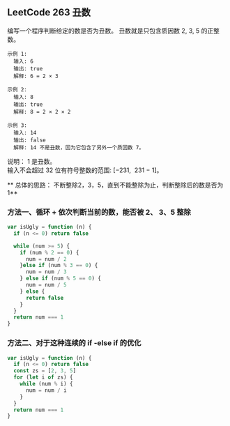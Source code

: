 <h2 id="1">LeetCode 263 丑数</h2>
编写一个程序判断给定的数是否为丑数。  
丑数就是只包含质因数 2, 3, 5 的正整数。  

    示例 1:
      输入: 6
      输出: true
      解释: 6 = 2 × 3

    示例 2:
      输入: 8
      输出: true
      解释: 8 = 2 × 2 × 2

    示例 3:
      输入: 14
      输出: false 
      解释: 14 不是丑数，因为它包含了另外一个质因数 7。

说明：
1 是丑数。  
输入不会超过 32 位有符号整数的范围: [−231,  231 − 1]。  

** 总体的思路： 不断整除2，3，5，直到不能整除为止，判断整除后的数是否为1**

### 方法一、循环 + 依次判断当前的数，能否被  2、 3、5 整除

```javascript
var isUgly = function (n) {
  if (n <= 0) return false

  while (num >= 5) {
    if (num % 2 == 0) {
      num = num / 2
    }else if (num % 3 == 0) {
      num = num / 3
    } else if (num % 5 == 0) {
      num = num / 5
    } else {
      return false
    }
  }
  return num === 1
}
```

### 方法二、对于这种连续的 if -else if 的优化

```javascript
var isUgly = function (n) {
  if (n <= 0) return false
  const zs = [2, 3, 5]
  for (let i of zs) {
    while (num % i) {
      num = num / i
    }
  }
  return num === 1
}
```


